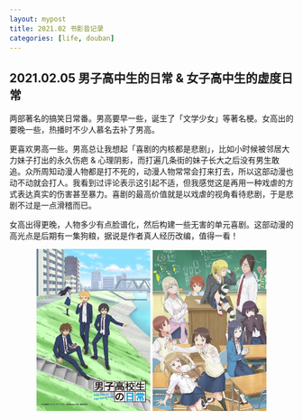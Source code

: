 ```yaml
---
layout: mypost
title: 2021.02 书影音记录
categories: [life, douban]
---
```


## 2021.02.05 男子高中生的日常 & 女子高中生的虚度日常

两部著名的搞笑日常番。男高要早一些，诞生了「文学少女」等著名梗。女高出的要晚一些，热播时不少人慕名去补了男高。

更喜欢男高一些。男高总让我想起「喜剧的内核都是悲剧」，比如小时候被邻居大力妹子打出的永久伤疤 & 心理阴影，而打遍几条街的妹子长大之后没有男生敢追。众所周知动漫人物都是打不死的，动漫人物常常会打来打去，所以这部动漫也动不动就会打人。我看到过评论表示这引起不适，但我感觉这是再用一种戏虐的方式表达真实的伤害甚至暴力。喜剧的最高价值就是以戏虐的视角看待悲剧，于是悲剧不过是一点滑稽而已。

女高出得更晚，人物多少有点脸谱化，然后构建一些无害的单元喜剧。这部动漫的高光点是后期有一集狗粮，据说是作者真人经历改编，值得一看！

<center>
<img src="../posts/2021-02-01-douban/dk.webp" width="40%" alt=""/>
<img src="../posts/2021-02-01-douban/jk.webp" width="40%" alt=""/>
</a>
</center>
